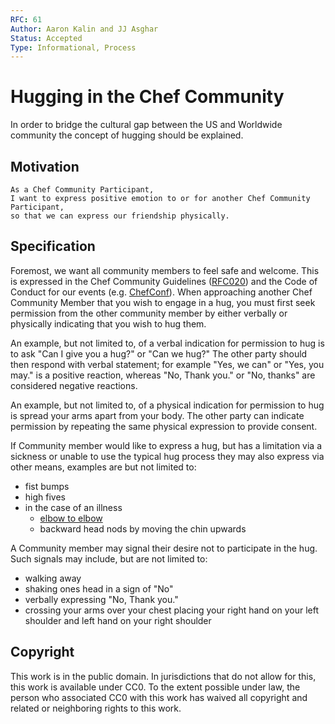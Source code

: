 ```yaml
---
RFC: 61
Author: Aaron Kalin and JJ Asghar
Status: Accepted
Type: Informational, Process
---
```


# Hugging in the Chef Community

In order to bridge the cultural gap between the US and Worldwide community the
concept of hugging should be explained.

## Motivation

    As a Chef Community Participant,
    I want to express positive emotion to or for another Chef Community Participant,
    so that we can express our friendship physically.

## Specification

Foremost, we want all community members to feel safe and welcome. This is
expressed in the Chef Community Guidelines ([RFC020][rfc020]) and the Code of
Conduct for our events (e.g. [ChefConf][chefconf]). When approaching another
Chef Community Member that you wish to engage in a hug, you must first seek
permission from the other community member by either verbally or physically
indicating that you wish to hug them.

An example, but not limited to, of a verbal indication for permission to hug is
to ask "Can I give you a hug?" or "Can we hug?" The other party should then
respond with verbal statement; for example "Yes, we can" or "Yes, you may."
is a positive reaction, whereas "No, Thank you." or "No, thanks" are considered
negative reactions.

An example, but not limited to, of a physical indication for permission to hug
is spread your arms apart from your body. The other party can indicate
permission by repeating the same physical expression to provide consent.

If Community member would like to express a hug, but has a limitation via
a sickness or unable to use the typical hug process they may also express via
other means, examples are but not limited to:
- fist bumps
- high fives
- in the case of an illness
  - [elbow to elbow](https://en.wikipedia.org/wiki/Elbow_bump)
  - backward head nods by moving the chin upwards


A Community member may signal their desire not to participate in the hug.
Such signals may include, but are not limited to:
- walking away
- shaking ones head in a sign of "No"
- verbally expressing "No, Thank you."
- crossing your arms over your chest placing your right hand on your left
  shoulder and left hand on your right shoulder

## Copyright

This work is in the public domain. In jurisdictions that do not allow for this,
this work is available under CC0. To the extent possible under law, the person
who associated CC0 with this work has waived all copyright and related or
neighboring rights to this work.

[rfc020]: https://github.com/chef/chef-rfc/blob/master/rfc020-community-guidelines.md
[chefconf]: https://www.chef.io/blog/chefconfcodeofconduct/

